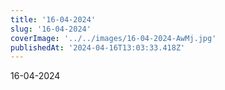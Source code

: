 ```yaml
---
title: '16-04-2024'
slug: '16-04-2024'
coverImage: '../../images/16-04-2024-AwMj.jpg'
publishedAt: '2024-04-16T13:03:33.418Z'
---
```


16-04-2024